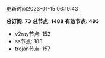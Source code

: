 更新时间2023-01-15 06:19:43

**总订阅: 73**
**总节点: 1488**
**有效节点: 493**
- v2ray节点: 153
- ss节点: 183
- trojan节点: 157
